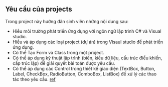 ﻿## Yêu cầu của projects
Trong project này hướng đãn sinh viên những nội dung sau:
* Hiểu môi trường phát triển ứng dụng với ngôn ngữ lập trình C# và Visual studio.
* Hiểu và áp dụng các loại project (dự án) trong Visaul studio để phát triển ứng dụng.
* Có thể Tạo Form và Class trong một project.
* Có thể áp dụng kỹ thuật lập trình (biến, kiểu dữ liệu, cấu trúc điều khiển, cấp trúc lặp) để giải quyết bài toán được yêu cầu.
* Có thể áp dụng các Control trong thiết kế giao diện (TextBox, Button, Label, CheckBox, RadioButton, ComboBox, ListBox) để xử lý các thao tác theo yêu cầu. [ref](https://docs.microsoft.com/en-us/dotnet/api/system.windows.forms?view=netframework-4.7.2)
